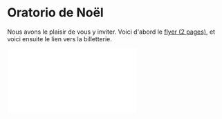 # Oratorio de Noël

Nous avons le plaisir de vous y inviter. Voici d'abord le [flyer (2 pages)](flyer.pdf), et voici ensuite le lien vers la billetterie.

![](flyer.pdf)
